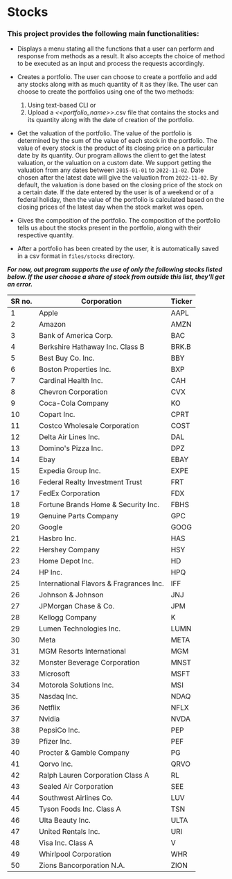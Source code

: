# Stocks

### This project provides the following main functionalities:

- Displays a menu stating all the functions that a user can perform and response from methods
  as a result. It also accepts the choice of method to be executed as an input and process the
  requests accordingly.


- Creates a portfolio. The user can choose to create a portfolio and add any stocks along with
  as much quantity of it as they like. The user can choose to create the portfolios using one 
  of the two methods:
  1. Using text-based CLI or
  2. Upload a _<<portfolio_name>>_.csv file that contains the stocks and its quantity along
     with the date of creation of the portfolio.


- Get the valuation of the portfolio. The value of the portfolio is determined by the
  sum of the value of each stock in the portfolio. The value of every stock is the product
  of its closing price on a particular date by its quantity. Our program allows the client
  to get the latest valuation, or the valuation on a custom date. We support
  getting the valuation from any dates between `2015-01-01` to `2022-11-02`. Date chosen after the 
  latest date will give the valuation from `2022-11-02`. By default,
  the valuation is done based on the closing price of the stock on a certain date.
  If the date entered by the user is of a weekend or of a federal holiday, then the value of the
  portfolio is calculated based on the closing prices of the latest day when the stock market was
  open.


- Gives the composition of the portfolio. The composition of the portfolio tells us about the
  stocks present in the portfolio, along with their respective quantity.


- After a portfolio has been created by the user, it is automatically saved in a csv format in
  `files/stocks` directory.



_**For now, out program supports the use of only the following stocks listed below. If the user 
choose a share of stock from outside this list, they'll get an error.**_

| SR no. | Corporation                             | Ticker |
|--------|-----------------------------------------|--------|
| 1      | Apple                                   | AAPL   |
| 2      | Amazon                                  | AMZN   |
| 3      | Bank of America Corp.                   | BAC    |
| 4      | Berkshire Hathaway Inc. Class B         | BRK.B  |
| 5      | Best Buy Co. Inc.                       | BBY    |
| 6      | Boston Properties Inc.                  | BXP    |
| 7      | Cardinal Health Inc.                    | CAH    |
| 8      | Chevron Corporation                     | CVX    |
| 9      | Coca-Cola Company                       | KO     |
| 10     | Copart Inc.                             | CPRT   |
| 11     | Costco Wholesale Corporation            | COST   |
| 12     | Delta Air Lines Inc.                    | DAL    |
| 13     | Domino's Pizza Inc.                     | DPZ    |
| 14     | Ebay                                    | EBAY   |
| 15     | Expedia Group Inc.                      | EXPE   |
| 16     | Federal Realty Investment Trust         | FRT    |
| 17     | FedEx Corporation                       | FDX    |
| 18     | Fortune Brands Home & Security Inc.     | FBHS   |
| 19     | Genuine Parts Company                   | GPC    |
| 20     | Google                                  | GOOG   |
| 21     | Hasbro Inc.                             | HAS    |
| 22     | Hershey Company                         | HSY    |
| 23     | Home Depot Inc.                         | HD     |
| 24     | HP Inc.                                 | HPQ    |
| 25     | International Flavors & Fragrances Inc. | IFF    |
| 26     | Johnson & Johnson                       | JNJ    |
| 27     | JPMorgan Chase & Co.                    | JPM    |
| 28     | Kellogg Company                         | K      |
| 29     | Lumen Technologies Inc.                 | LUMN   |
| 30     | Meta                                    | META   |
| 31     | MGM Resorts International               | MGM    |
| 32     | Monster Beverage Corporation            | MNST   |
| 33     | Microsoft                               | MSFT   |
| 34     | Motorola Solutions Inc.                 | MSI    |
| 35     | Nasdaq Inc.                             | NDAQ   |
| 36     | Netflix                                 | NFLX   |
| 37     | Nvidia                                  | NVDA   |
| 38     | PepsiCo Inc.                            | PEP    |
| 39     | Pfizer Inc.                             | PEF    |
| 40     | Procter & Gamble Company                | PG     |
| 41     | Qorvo Inc.                              | QRVO   |
| 42     | Ralph Lauren Corporation Class A        | RL     |
| 43     | Sealed Air Corporation                  | SEE    |
| 44     | Southwest Airlines Co.                  | LUV    |
| 45     | Tyson Foods Inc. Class A                | TSN    |
| 46     | Ulta Beauty Inc.                        | ULTA   |
| 47     | United Rentals Inc.                     | URI    |
| 48     | Visa Inc. Class A                       | V      |
| 49     | Whirlpool Corporation                   | WHR    |
| 50     | Zions Bancorporation N.A.               | ZION   |